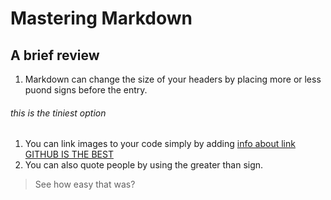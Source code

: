 # Mastering Markdown
## A brief review

1. Markdown can change the size of your headers by placing more or less puond signs before the entry.
  ###### this is the tiniest option
1. You can link images to your code simply by adding [info about link](link)
  [GITHUB IS THE BEST](https://github.com)
1. You can also quote people by using the greater than sign.
  > See how easy that was?
